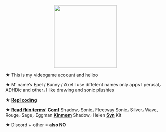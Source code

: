 <p align="center">
<img src="https://media.discordapp.net/attachments/1196764336656502797/1236439885204951071/Untitled84_20240505051018.png?ex=663803e0&is=6636b260&hm=af15cb660ac8fdc84d56427023bb9211a331a24630fb4c1be6db9a28c7ff6c0f&"<width="197" height="197">
</p>

★ This is my videogame account and helloo

★ M’ name’s Epel / Bunny / Axel I use diffetent names only apps I perusal◞ ADHDic and other◞ I like drawing and sonic plushies

★ [**Repl coding**](https://replit.com/@sebastiansis/junkiiistink#main.py)

★ [**Read fkin terms**](https://fkin.carrd.co/#two)! [**Comf**](https://fkin.carrd.co/) Shadow◞ Sonic◞ Fleetway Sonic◞ Silver◞ Wave◞ Rouge◞ Sage◞ Eggman [**Kinmem**](https://fkin.carrd.co/) Shadow◞ Helen [**Syn**](https://fkin.carrd.co/) Kit

★ Discord + other = **also NO**
